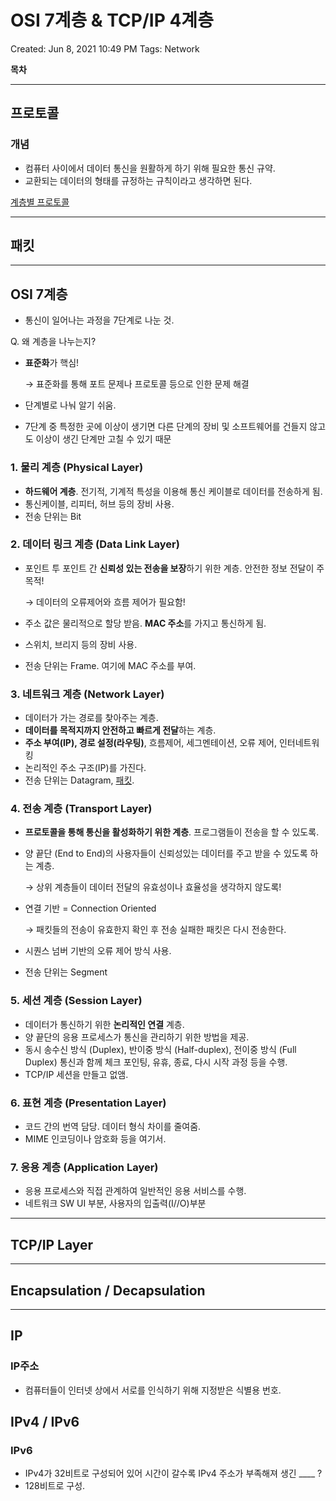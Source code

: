 # OSI 7계층 & TCP/IP 4계층

Created: Jun 8, 2021 10:49 PM
Tags: Network

**목차**

---

## 프로토콜

### 개념

- 컴퓨터 사이에서 데이터 통신을 원활하게 하기 위해 필요한 통신 규약.
- 교환되는 데이터의 형태를 규정하는 규칙이라고 생각하면 된다.

[계층별 프로토콜](https://www.notion.so/6241e57794464de6ba086e8633d2bb00)

---

## 패킷

---

## OSI 7계층

- 통신이 일어나는 과정을 7단계로 나눈 것.

Q. 왜 계층을 나누는지?

- **표준화**가 핵심!

    → 표준화를 통해 포트 문제나 프로토콜 등으로 인한 문제 해결

- 단계별로 나눠 알기 쉬움.
- 7단계 중 특정한 곳에 이상이 생기면 다른 단계의 장비 및 소프트웨어를 건들지 않고도 이상이 생긴 단계만 고칠 수 있기 때문

### 1. 물리 계층 (Physical Layer)

- **하드웨어 계층**. 전기적, 기계적 특성을 이용해 통신 케이블로 데이터를 전송하게 됨.
- 통신케이블, 리피터, 허브 등의 장비 사용.
- 전송 단위는 Bit

### 2. 데이터 링크 계층 (Data Link Layer)

- 포인트 투 포인트 간 **신뢰성 있는 전송을 보장**하기 위한 계층. 안전한 정보 전달이 주 목적!

    → 데이터의 오류제어와 흐름 제어가 필요함!

- 주소 값은 물리적으로 할당 받음. **MAC 주소**를 가지고 통신하게 됨.
- 스위치, 브리지 등의 장비 사용.
- 전송 단위는 Frame. 여기에 MAC 주소를 부여.

### 3. 네트워크 계층 (Network Layer)

- 데이터가 가는 경로를 찾아주는 계층.
- **데이터를 목적지까지 안전하고 빠르게 전달**하는 계층.
- **주소 부여(IP), 경로 설정(라우팅)**, 흐름제어, 세그멘테이션, 오류 제어, 인터네트워킹
- 논리적인 주소 구조(IP)를 가진다.
- 전송 단위는 Datagram,  [패킷]().

### 4. 전송 계층 (Transport Layer)

- **프로토콜을 통해 통신을 활성화하기 위한 계층**. 프로그램들이 전송을 할 수 있도록.
- 양 끝단 (End to End)의 사용자들이 신뢰성있는 데이터를 주고 받을 수 있도록 하는 계층.

    → 상위 계층들이 데이터 전달의 유효성이나 효율성을 생각하지 않도록!

- 연결 기반 = Connection Oriented

    → 패킷들의 전송이 유효한지 확인 후 전송 실패한 패킷은 다시 전송한다.

- 시퀀스 넘버 기반의 오류 제어 방식 사용.
- 전송 단위는 Segment

### 5. 세션 계층 (Session Layer)

- 데이터가 통신하기 위한 **논리적인 연결** 계층.
- 양 끝단의 응용 프로세스가 통신을 관리하기 위한 방법을 제공.
- 동시 송수신 방식 (Duplex), 반이중 방식 (Half-duplex), 전이중 방식 (Full Duplex) 통신과 함께  체크 포인팅, 유휴, 종료, 다시 시작 과정 등을 수행.
- TCP/IP 세션을 만들고 없앰.

### 6. 표현 계층 (Presentation Layer)

- 코드 간의 번역 담당. 데이터 형식 차이를 줄여줌.
- MIME 인코딩이나 암호화 등을 여기서.

### 7. 응용 계층 (Application Layer)

- 응용 프로세스와 직접 관계하여 일반적인 응용 서비스를 수행.
- 네트워크 SW UI 부분, 사용자의 입출력(I//O)부분

---

## TCP/IP Layer

---

## Encapsulation / Decapsulation

---

## IP

### IP주소

- 컴퓨터들이 인터넷 상에서 서로를 인식하기 위해 지정받은 식별용 번호.

## IPv4 / IPv6

### IPv6

- IPv4가 32비트로 구성되어 있어 시간이 갈수록 IPv4 주소가 부족해져 생긴 ____ ?
- 128비트로 구성.
